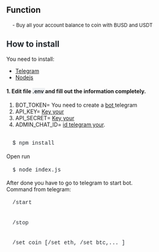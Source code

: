 <h2>Function</h2><div style="text-align: left;">&nbsp; &nbsp;&nbsp;<span style="font-size: small;"><span style="font-weight: normal;">-&nbsp;</span><span><span style="font-weight: 400;">Buy all your account balance to coin with BUSD and USDT</span></span></span></div><h2><span face="-apple-system, BlinkMacSystemFont, &quot;Segoe UI Variable&quot;, &quot;Segoe UI&quot;, system-ui, ui-sans-serif, Helvetica, Arial, sans-serif, &quot;Apple Color Emoji&quot;, &quot;Segoe UI Emoji&quot;" style="background-color: white; color: #24292f;">How to install</span></h2><div>You need to install:<br /><ul style="text-align: left;"><li><a href="https://desktop.telegram.org/" target="_blank">Telegram</a></li><li><a href="https://nodejs.org/en/" target="_blank">Nodejs</a></li></ul></div><div><h4 style="text-align: left;">1. Edit file&nbsp;<span face="ui-monospace, SFMono-Regular, &quot;SF Mono&quot;, Menlo, Consolas, &quot;Liberation Mono&quot;, monospace" style="background-color: rgba(175, 184, 193, 0.2); color: #24292f;">.env&nbsp;</span>and fill out the information completely.</h4><div><ol style="text-align: left;"><li>BOT_TOKEN= You need to create a <a href="https://sendpulse.com/knowledge-base/chatbot/create-telegram-chatbot" target="_blank">bot </a>telegram</li><li>API_KEY=&nbsp;<a href="https://www.binance.com/en/my/settings/api-management" target="_blank">Key your</a></li><li>API_SECRET= <a href="https://www.binance.com/en/my/settings/api-management" target="_blank">Key your</a></li><li>ADMIN_CHAT_ID= <a href="https://bigone.zendesk.com/hc/en-us/articles/360008014894-How-to-get-the-Telegram-user-ID-" target="_blank">id telegram your</a>.</li></ol></div><pre style="border-radius: 6px; box-sizing: border-box; color: #24292f; font-family: ui-monospace, SFMono-Regular, &quot;SF Mono&quot;, Menlo, Consolas, &quot;Liberation Mono&quot;, monospace; line-height: 1.45; margin-bottom: 0px; margin-top: 0px; overflow-wrap: normal; overflow: auto; padding: 16px; word-break: normal;">$ npm install</pre></div><div>Open run</div><div><pre style="border-radius: 6px; box-sizing: border-box; line-height: 1.45; margin-bottom: 0px; margin-top: 0px; overflow-wrap: normal; overflow: auto; padding: 16px; word-break: normal;"><span face="ui-monospace, SFMono-Regular, &quot;SF Mono&quot;, Menlo, Consolas, &quot;Liberation Mono&quot;, monospace" style="color: #24292f;">$ </span><span face="ui-monospace, SFMono-Regular, SF Mono, Menlo, Consolas, Liberation Mono, monospace" style="color: #24292f;"><span>node index.js</span></span></pre></div>After done you have to go to telegram to start bot.<br />Command from telegram:<div><pre style="border-radius: 6px; box-sizing: border-box; color: #24292f; font-family: ui-monospace, SFMono-Regular, &quot;SF Mono&quot;, Menlo, Consolas, &quot;Liberation Mono&quot;, monospace; line-height: 1.45; margin-bottom: 0px; margin-top: 0px; overflow-wrap: normal; overflow: auto; padding: 16px; word-break: normal;">/start</pre><pre style="border-radius: 6px; box-sizing: border-box; color: #24292f; font-family: ui-monospace, SFMono-Regular, &quot;SF Mono&quot;, Menlo, Consolas, &quot;Liberation Mono&quot;, monospace; line-height: 1.45; margin-bottom: 0px; margin-top: 0px; overflow-wrap: normal; overflow: auto; padding: 16px; word-break: normal;">/stop</pre><pre style="border-radius: 6px; box-sizing: border-box; color: #24292f; font-family: ui-monospace, SFMono-Regular, &quot;SF Mono&quot;, Menlo, Consolas, &quot;Liberation Mono&quot;, monospace; line-height: 1.45; margin-bottom: 0px; margin-top: 0px; overflow-wrap: normal; overflow: auto; padding: 16px; word-break: normal;">/set coin [/set eth, /set btc,... ]</pre></div>

